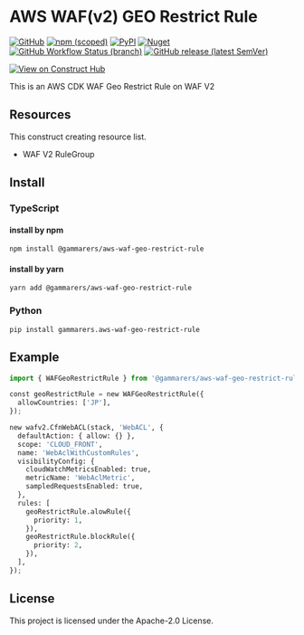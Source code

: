 # AWS WAF(v2) GEO Restrict Rule

[![GitHub](https://img.shields.io/github/license/gammarers/aws-waf-geo-restrict-rule?style=flat-square)](https://github.com/gammarers/aws-waf-geo-restrict-rule/blob/main/LICENSE)
[![npm (scoped)](https://img.shields.io/npm/v/@gammarers/aws-waf-geo-restrict-rule?style=flat-square)](https://www.npmjs.com/package/@gammarers/aws-waf-geo-restrict-rule)
[![PyPI](https://img.shields.io/pypi/v/gammarers.aws-waf-geo-restrict-rule?style=flat-square)](https://pypi.org/project/gammarers.aws-waf-geo-restrict-rule/)
[![Nuget](https://img.shields.io/nuget/v/Gammarers.CDK.AWS.WafGeoRestrictRule?style=flat-square)](https://www.nuget.org/packages/Gammarers.CDK.AWS.WafGeoRestrictRule/)
[![GitHub Workflow Status (branch)](https://img.shields.io/github/actions/workflow/status/gammarers/aws-waf-geo-restrict-rule/release.yml?branch=main&label=release&style=flat-square)](https://github.com/gammarers/aws-waf-geo-restrict-rule/actions/workflows/release.yml)
[![GitHub release (latest SemVer)](https://img.shields.io/github/v/release/gammarers/aws-waf-geo-restrict-rule?sort=semver&style=flat-square)](https://github.com/gammarers/aws-waf-geo-restrict-rule/releases)

[![View on Construct Hub](https://constructs.dev/badge?package=@gammarers/aws-waf-geo-restrict-rule)](https://constructs.dev/packages/@gammarers/aws-waf-geo-restrict-rule)

This is an AWS CDK WAF Geo Restrict Rule on WAF V2

## Resources

This construct creating resource list.

* WAF V2 RuleGroup

## Install

### TypeScript

#### install by npm

```shell
npm install @gammarers/aws-waf-geo-restrict-rule
```

#### install by yarn

```shell
yarn add @gammarers/aws-waf-geo-restrict-rule
```

### Python

```shell
pip install gammarers.aws-waf-geo-restrict-rule
```

## Example

```python
import { WAFGeoRestrictRule } from '@gammarers/aws-waf-geo-restrict-rule';

const geoRestrictRule = new WAFGeoRestrictRule({
  allowCountries: ['JP'],
});

new wafv2.CfnWebACL(stack, 'WebACL', {
  defaultAction: { allow: {} },
  scope: 'CLOUD_FRONT',
  name: 'WebAclWithCustomRules',
  visibilityConfig: {
    cloudWatchMetricsEnabled: true,
    metricName: 'WebAclMetric',
    sampledRequestsEnabled: true,
  },
  rules: [
    geoRestrictRule.alowRule({
      priority: 1,
    }),
    geoRestrictRule.blockRule({
      priority: 2,
    }),
  ],
});
```

## License

This project is licensed under the Apache-2.0 License.
